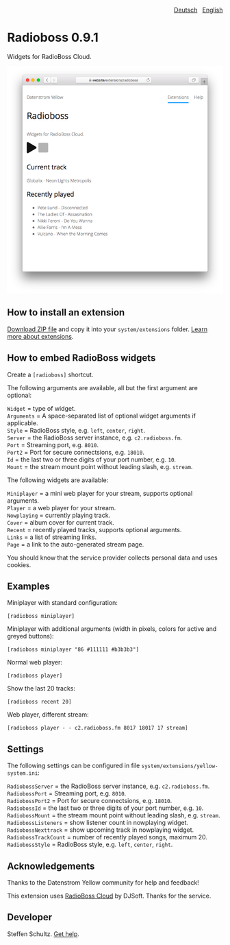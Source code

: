<p align="right"><a href="README-de.md">Deutsch</a> &nbsp; <a href="README.md">English</a></p>

# Radioboss 0.9.1

Widgets for RadioBoss Cloud.

<p align="center"><img src="SCREENSHOT.png" alt="Screenshot"></p>

## How to install an extension

[Download ZIP file](https://github.com/schulle4u/yellow-extensions-schulle4u/raw/main/downloads/radioboss.zip) and copy it into your `system/extensions` folder. [Learn more about extensions](https://github.com/annaesvensson/yellow-update).

## How to embed RadioBoss widgets

Create a `[radioboss]` shortcut. 

The following arguments are available, all but the first argument are optional: 

`Widget` = type of widget.  
`Arguments` = A space-separated list of optional widget arguments if applicable.   
`Style` = RadioBoss style, e.g. `left`, `center`, `right`.  
`Server` = the RadioBoss server instance, e.g. `c2.radioboss.fm`.  
`Port` = Streaming port, e.g. `8010`.  
`Port2` = Port for secure connectsions, e.g. `18010`.  
`Id` = the last two or three digits of your port number, e.g. `10`.  
`Mount` = the stream mount point without leading slash, e.g. `stream`. 

The following widgets are available: 

`Miniplayer` = a mini web player for your stream, supports optional arguments.  
`Player` = a web player for your stream.  
`Nowplaying` = currently playing track.  
`Cover` = album cover for current track.  
`Recent` = recently played tracks, supports optional arguments.  
`Links` = a list of streaming links.  
`Page` = a link to the auto-generated stream page. 

You should know that the service provider collects personal data and uses cookies.

## Examples

Miniplayer with standard configuration:

    [radioboss miniplayer]

Miniplayer with additional arguments (width in pixels, colors for active and greyed buttons):

    [radioboss miniplayer "86 #111111 #b3b3b3"]

Normal web player:

    [radioboss player]

Show the last 20 tracks:

    [radioboss recent 20]

Web player, different stream:

    [radioboss player - - c2.radioboss.fm 8017 18017 17 stream]

## Settings

The following settings can be configured in file `system/extensions/yellow-system.ini`: 

`RadiobossServer` = the RadioBoss server instance, e.g. `c2.radioboss.fm`.  
`RadiobossPort` = Streaming port, e.g. `8010`.  
`RadiobossPort2` = Port for secure connectsions, e.g. `18010`.  
`RadiobossId` = the last two or three digits of your port number, e.g. `10`.  
`RadiobossMount` = the stream mount point without leading slash, e.g. `stream`.  
`RadiobossListeners` = show listener count in nowplaying widget.  
`RadiobossNexttrack` = show upcoming track in nowplaying widget.  
`RadiobossTrackCount` = number of recently played songs, maximum 20.  
`RadiobossStyle` = RadioBoss style, e.g. `left`, `center`, `right`.  

## Acknowledgements

Thanks to the Datenstrom Yellow community for help and feedback!

This extension uses [RadioBoss Cloud](https://www.radioboss.fm/radioboss-cloud/) by DJSoft. Thanks for the service.

## Developer

Steffen Schultz. [Get help](https://datenstrom.se/yellow/help/).
